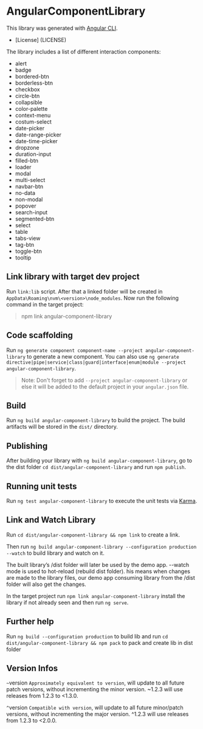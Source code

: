 # AngularComponentLibrary

This library was generated with [Angular CLI](https://github.com/angular/angular-cli).

* [License] (LICENSE)

The library includes a list of different interaction components:
* alert
* badge
* bordered-btn
* borderless-btn
* checkbox
* circle-btn
* collapsible
* color-palette
* context-menu
* costum-select
* date-picker
* date-range-picker
* date-time-picker
* dropzone
* duration-input
* filled-btn
* loader
* modal
* multi-select
* navbar-btn
* no-data
* non-modal
* popover
* search-input
* segmented-btn
* select
* table
* tabs-view
* tag-btn
* toggle-btn
* tooltip


## Link library with target dev project

Run `link:lib` script. After that a linked folder will be created in `AppData\Roaming\nvm\<version>\node_modules`. Now run the following command in the target project:

> npm link angular-component-library

## Code scaffolding

Run `ng generate component component-name --project angular-component-library` to generate a new component. You can also use `ng generate directive|pipe|service|class|guard|interface|enum|module --project angular-component-library`.
> Note: Don't forget to add `--project angular-component-library` or else it will be added to the default project in your `angular.json` file. 

## Build

Run `ng build angular-component-library` to build the project. The build artifacts will be stored in the `dist/` directory.

## Publishing

After building your library with `ng build angular-component-library`, go to the dist folder `cd dist/angular-component-library` and run `npm publish`.

## Running unit tests

Run `ng test angular-component-library` to execute the unit tests via [Karma](https://karma-runner.github.io).


## Link and Watch Library

Run `cd dist/angular-component-library && npm link` to create a link. 

Then run `ng build angular-component-library --configuration production --watch` to build library and watch on it. 

The built library’s /dist folder will later be used by the demo app. --watch mode is used to hot-reload (rebuild dist folder). his means when changes are made to the library files, our demo app consuming library from the /dist folder will also get the changes.

In the target project run `npm link angular-component-library` install the library if not already seen and then run `ng serve`.


## Further help

Run `ng build --configuration production` to build lib and run `cd dist/angular-component-library && npm pack` to pack and create lib in dist folder



## Version Infos
`~`version `Approximately equivalent to version`, will update to all future patch versions, without incrementing the minor version. ~1.2.3 will use releases from 1.2.3 to <1.3.0.

`^`version `Compatible with version`, will update to all future minor/patch versions, without incrementing the major version. ^1.2.3 will use releases from 1.2.3 to <2.0.0.